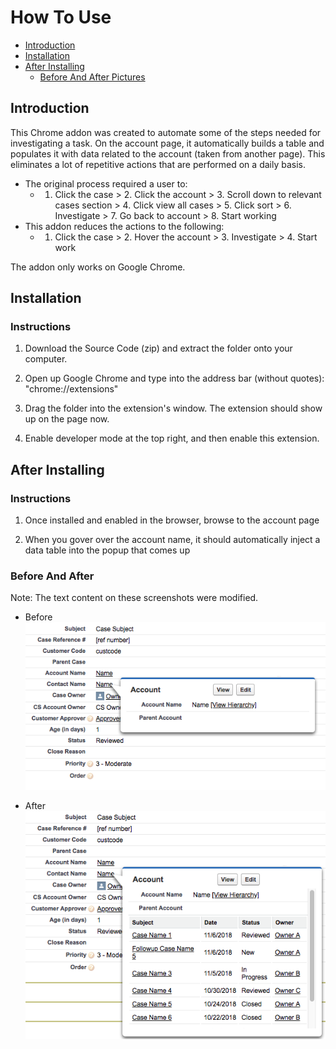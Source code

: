 # How To Use

- [Introduction](#introduction)
- [Installation](#installation)
- [After Installing](#after-installing)
	- [Before And After Pictures](#before-and-after)

## Introduction

This Chrome addon was created to automate some of the steps needed for investigating a task. On the account page, it automatically builds a table and populates it with data related to the account (taken from another page). This eliminates a lot of repetitive actions that are performed on a daily basis. 
- The original process required a user to: 
  - 1. Click the case > 2. Click the account > 3. Scroll down to relevant cases section > 4. Click view all cases > 5. Click sort > 6. Investigate > 7. Go back to account > 8. Start working
- This addon reduces the actions to the following: 
  - 1. Click the case > 2. Hover the account > 3. Investigate > 4. Start work

The addon only works on Google Chrome. 

## Installation

### Instructions

1. Download the Source Code (zip) and extract the folder onto your computer. 

2. Open up Google Chrome and type into the address bar (without quotes): "chrome://extensions"

3. Drag the folder into the extension's window. The extension should show up on the page now. 

4. Enable developer mode at the top right, and then enable this extension. 



## After Installing

### Instructions

1. Once installed and enabled in the browser, browse to the account page

2. When you gover over the account name, it should automatically inject a data table into the popup that comes up

### Before And After
Note: The text content on these screenshots were modified. 

- Before
 ![Before](https://github.com/mt9304/vtools/blob/master/images/before1.png)

- After
 ![After](https://github.com/mt9304/vtools/blob/master/images/after1.png)

